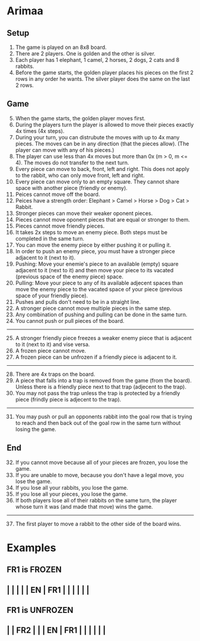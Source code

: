 # Arimaa
## Setup
1. The game is played on an 8x8 board.
2. There are 2 players. One is golden and the other is silver.
3. Each player has 1 elephant, 1 camel, 2 horses, 2 dogs, 2 cats and 8 rabbits.
4. Before the game starts, the golden player places his pieces on the first 2 rows in any order he wants. The silver player does the same on the last 2 rows.

## Game
5. When the game starts, the golden player moves first.
6. During the players turn the player is allowed to move their pieces exactly 4x times (4x steps).
7. During your turn, you can distrubute the moves with up to 4x many pieces. The moves can be in any direction (that the pieces allow). (The player can move with any of his pieces.)
8. The player can use less than 4x moves but more than 0x (m > 0, m <= 4). The moves do not transfer to the next turn.
9. Every piece can move to back, front, left and right. This does not apply to the rabbit, who can only move front, left and right.
10. Every piece can move only to an empty square. They cannot share space with another piece (friendly or enemy).
11. Peices cannot move off the board.
12. Peices have a strength order: Elephant > Camel > Horse > Dog > Cat > Rabbit.
13. Stronger pieces can move their weaker oponent pieces.
14. Pieces cannot move oponent pieces that are equal or stronger to them.
15. Pieces cannot move friendly pieces.
16. It takes 2x steps to move an enemy piece. Both steps must be completed in the same turn.
17. You can move the enemy piece by either pushing it or pulling it.
18. In order to push an enemy piece, you must have a stronger piece adjacent to it (next to it).
19. Pushing: Move your enemie's piece to an available (empty) square adjacent to it (next to it) and then move your piece to its vacated (previous space of the enemy piece) space.
20. Pulling: Move your piece to any of its available adjecent spaces than move the enemy piece to the vacated space of your piece (previous space of your friendly piece).
21. Pushes and pulls don't need to be in a straight line.
22. A stronger piece cannot move multiple pieces in the same step.
23. Any combination of pushing and pulling can be done in the same turn.
24. You cannot push or pull pieces of the board.
---
25. A stronger friendly piece freezes a weaker enemy piece that is adjacent to it (next to it) and vise versa.
26. A frozen piece cannot move.
27. A frozen piece can be unfrozen if a friendly piece is adjacent to it.
---
28. There are 4x traps on the board.
29. A piece that falls into a trap is removed from the game (from the board). Unless there is a friendly piece next to that trap (adjecent to the trap).
30. You may not pass the trap unless the trap is protected by a friendly piece (frindly piece is adjecent to the trap).
---
31. You may push or pull an opponents rabbit into the goal row that is trying to reach and then back out of the goal row in the same turn without losing the game.

## End
32. If you cannot move because all of your pieces are frozen, you lose the game.
33. If you are unable to move, because you don't have a legal move, you lose the game.
34. If you lose all your rabbits, you lose the game.
35. If you lose all your pieces, you lose the game.
36. If both players lose all of their rabbits on the same turn, the player whose turn it was (and made that move) wins the game.
---
37. The first player to move a rabbit to the other side of the board wins.



# Examples
**FR1 is FROZEN**
---------------
|    |     |   |
| EN | FR1 |   |
|    |     |   |
---------------  

**FR1 is UNFROZEN**
---------------
|    | FR2 |   |
| EN | FR1 |   |
|    |     |   |
---------------   

